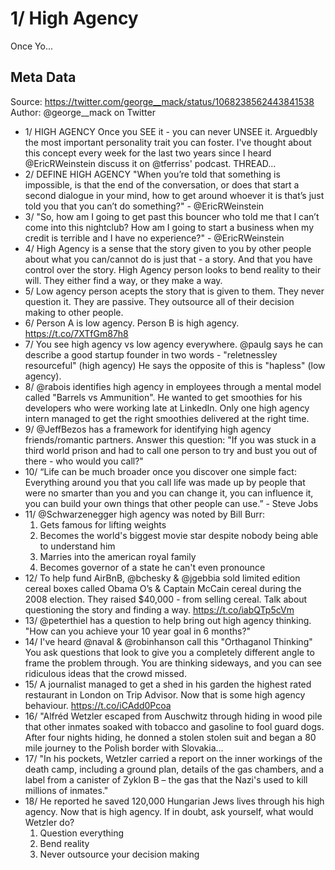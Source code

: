 # 1/ High Agency 
Once Yo...

## Meta Data

Source:  https://twitter.com/george__mack/status/1068238562443841538 
Author: @george__mack on Twitter

- 1/ HIGH AGENCY 
  Once you SEE it - you can never UNSEE it. 
  Arguedbly the most important personality trait you can foster. 
  I've thought about this concept every week for the last two years since I heard @EricRWeinstein discuss it on @tferriss' podcast. 
  THREAD...
- 2/ DEFINE HIGH AGENCY 
  "When you’re told that something is impossible, is that the end of the conversation, or does that start a second dialogue in your mind, how to get around whoever it is that’s just told you that you can’t do something?" - @EricRWeinstein
- 3/ "So, how am I going to get past this bouncer who told me that I can’t come into this nightclub? How am I going to start a business when my credit is terrible and I have no experience?" - @EricRWeinstein
- 4/ High Agency is a sense that the story given to you by other people about what you can/cannot do is just that - a story. 
  And that you have control over the story. 
  High Agency person looks to bend reality to their will. 
  They either find a way, or they make a way.
- 5/ Low agency person acepts the story that is given to them. 
  They never question it. 
  They are passive. 
  They outsource all of their decision making to other people.
- 6/ Person A is low agency. 
  Person B is high agency. https://t.co/7XTfGm87h8
- 7/ You see high agency vs low agency everywhere. 
  @paulg says he can describe a good startup founder in two words - "reletnessley resourceful" (high agency) 
  He says the opposite of this is "hapless" (low agency).
- 8/ @rabois identifies high agency in employees through a mental model called "Barrels vs Ammunition". 
  He wanted to get smoothies for his developers who were working late at LinkedIn. Only one high agency intern managed to get the right smoothies delivered at the right time.
- 9/ @JeffBezos has a framework for identifying high agency friends/romantic partners. 
  Answer this question:
  "If you was stuck in a third world prison and had to call one person to try and bust you out of there - who would you call?"
- 10/ “Life can be much broader once you discover one simple fact: Everything around you that you call life was made up by people that were no smarter than you and you can change it, you can influence it, you can build your own things that other people can use.” - Steve Jobs
- 11/ @Schwarzenegger high agency was noted by Bill Burr: 
  1. Gets famous for lifting weights
  2. Becomes the world's biggest movie star despite nobody being able to understand him 
  3. Marries into the american royal family
  4. Becomes governor of a state he can't even pronounce
- 12/ To help fund AirBnB, @bchesky & @jgebbia sold limited edition cereal boxes called Obama O’s & Captain McCain cereal during the 2008 election. 
  They raised $40,000 - from selling cereal. 
  Talk about questioning the story and finding a way. 
  https://t.co/iabQTp5cVm
- 13/ @peterthiel has a question to help bring out high agency thinking. 
  "How can you achieve your 10 year goal in 6 months?"
- 14/ I've heard @naval & @robinhanson call this "Orthaganol Thinking"
  You ask questions that look to give you a completely different angle to frame the problem through.
  You are thinking sideways, and you can see ridiculous ideas that the crowd missed.
- 15/ A journalist managed to get a shed in his garden the highest rated restaurant in London on Trip Advisor. 
  Now that is some high agency behaviour. 
  https://t.co/iCAdd0Pcoa
- 16/ "Alfréd Wetzler escaped from Auschwitz through hiding in wood pile that other inmates soaked with tobacco and gasoline to fool guard dogs. 
  After four nights hiding, he donned a stolen stolen suit and began a 80 mile journey to the Polish border with Slovakia...
- 17/ "In his pockets, Wetzler carried a report on the inner workings of the death camp, including a ground plan, details of the gas chambers, and a label from a canister of Zyklon B – the gas that the Nazi's used to kill millions of inmates."
- 18/ He reported he saved 120,000 Hungarian Jews lives through his high agency. 
  Now that is high agency. 
  If in doubt, ask yourself, what would Wetzler do? 
  1. Question everything 
  2. Bend reality 
  3. Never outsource your decision making

